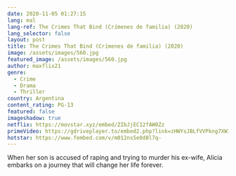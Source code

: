 ```yaml
---
date: 2020-11-05 01:27:15
lang: mal
lang-ref: The Crimes That Bind (Crímenes de familia) (2020)
lang_selector: false
layout: post
title: The Crimes That Bind (Crímenes de familia) (2020)
image: /assets/images/560.jpg
featured_image: /assets/images/560.jpg
author: maxflix21
genre:
  - Crime
  - Drama
  - Thriller
country: Argentina
content_rating: PG-13
featured: false
imageshadow: true
netflix: https://movstar.xyz/embed/ZIbJjEC12fAW0Zz
primeVideo: https://gdriveplayer.to/embed2.php?link=zHWYsJBLfVVPkng7XW1hFQT2fY11qlS0L1gxZMVv9cnYIx%252B9FqZJHWqGY%252Blt6AiKv8CwSgVBn97%252F0kapUz52nS3hPYlQOiX0ED2oj7e0IhPTIj186S8Z68kzpwv2lREEqKPUj7NH6eHJRs1RFpzdWLw71G47i6yfbLH5TzUFBGUDKlU8kszgx876Go%252F76UySU%253D
hotstar: https://www.fembed.com/v/m012ns5e0d8l7q-
---
```

When her son is accused of raping and trying to murder his ex-wife, Alicia embarks on a journey that will change her life forever.